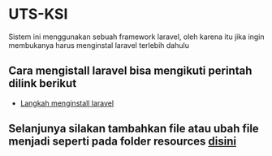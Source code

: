 # UTS-KSI

Sistem ini menggunakan sebuah framework laravel, oleh karena itu jika ingin membukanya harus menginstal laravel terlebih dahulu

## Cara mengistall laravel bisa mengikuti perintah dilink berikut
* [Langkah menginstall laravel](https://laravel.com/docs/6.x/installation)

## Selanjunya silakan tambahkan file atau ubah file menjadi seperti pada folder resources [disini](https://laravel.com/docs/6.x/installation)
